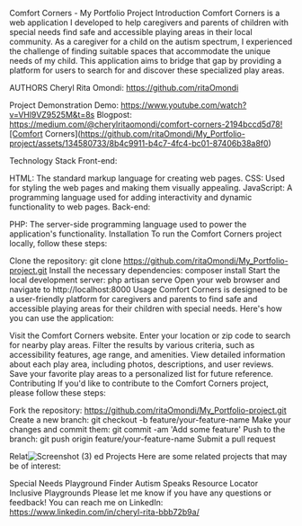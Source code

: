 Comfort Corners - My Portfolio Project
Introduction
Comfort Corners is a web application I developed to help caregivers and parents of children with special needs find safe and accessible playing areas in their local community. As a caregiver for a child on the autism spectrum, I experienced the challenge of finding suitable spaces that accommodate the unique needs of my child. This application aims to bridge that gap by providing a platform for users to search for and discover these specialized play areas.

AUTHORS
Cheryl Rita Omondi: https://github.com/ritaOmondi 

Project Demonstration
Demo: https://www.youtube.com/watch?v=VHl9VZ9525M&t=8s
Blogpost: https://medium.com/@cherylritaomondi/comfort-corners-2194bccd5d78![Comfort Corners](https://github.com/ritaOmondi/My_Portfolio-project/assets/134580733/8b4c9911-b4c7-4fc4-bc01-87406b38a8f0)




Technology Stack
Front-end:

HTML: The standard markup language for creating web pages.
CSS: Used for styling the web pages and making them visually appealing.
JavaScript: A programming language used for adding interactivity and dynamic functionality to web pages.
Back-end:

PHP: The server-side programming language used to power the application's functionality.
Installation
To run the Comfort Corners project locally, follow these steps:

Clone the repository: git clone https://github.com/ritaOmondi/My_Portfolio-project.git
Install the necessary dependencies: composer install
Start the local development server: php artisan serve
Open your web browser and navigate to http://localhost:8000
Usage
Comfort Corners is designed to be a user-friendly platform for caregivers and parents to find safe and accessible playing areas for their children with special needs. Here's how you can use the application:

Visit the Comfort Corners website.
Enter your location or zip code to search for nearby play areas.
Filter the results by various criteria, such as accessibility features, age range, and amenities.
View detailed information about each play area, including photos, descriptions, and user reviews.
Save your favorite play areas to a personalized list for future reference.
Contributing
If you'd like to contribute to the Comfort Corners project, please follow these steps:

Fork the repository: https://github.com/ritaOmondi/My_Portfolio-project.git
Create a new branch: git checkout -b feature/your-feature-name
Make your changes and commit them: git commit -am 'Add some feature'
Push to the branch: git push origin feature/your-feature-name
Submit a pull request


Relat![Screenshot (3)](https://github.com/ritaOmondi/My_Portfolio-project/assets/134580733/828b98d3-f8e0-463f-b703-cf50fa3be281)
ed Projects
Here are some related projects that may be of interest:

Special Needs Playground Finder
Autism Speaks Resource Locator
Inclusive Playgrounds
Please let me know if you have any questions or feedback! You can reach me on LinkedIn: https://www.linkedin.com/in/cheryl-rita-bbb72b9a/
